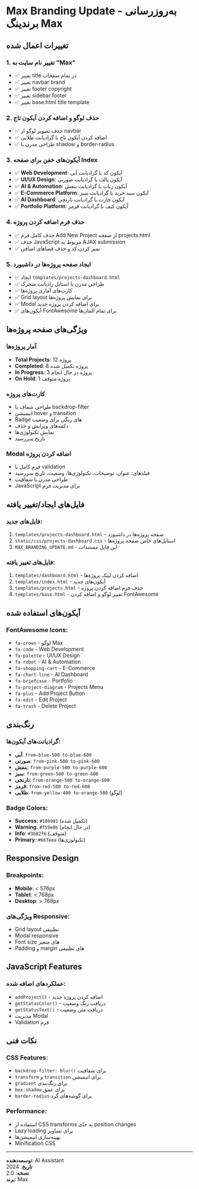 # Max Branding Update - به‌روزرسانی برندینگ Max

## تغییرات اعمال شده

### 1. تغییر نام سایت به "Max"
- ✅ تغییر title در تمام صفحات
- ✅ تغییر navbar brand
- ✅ تغییر footer copyright
- ✅ تغییر sidebar footer
- ✅ تغییر base.html title template

### 2. حذف لوگو و اضافه کردن آیکون تاج
- ✅ حذف تصویر لوگو از navbar
- ✅ اضافه کردن آیکون تاج با گرادیانت طلایی
- ✅ طراحی مدرن با shadow و border-radius

### 3. آیکون‌های خفن برای صفحه Index
- ✅ **Web Development**: آیکون کد با گرادیانت آبی
- ✅ **UI/UX Design**: آیکون پالت با گرادیانت صورتی  
- ✅ **AI & Automation**: آیکون ربات با گرادیانت بنفش
- ✅ **E-Commerce Platform**: آیکون سبد خرید با گرادیانت سبز
- ✅ **AI Dashboard**: آیکون چارت با گرادیانت نارنجی
- ✅ **Portfolio Platform**: آیکون کیف با گرادیانت قرمز

### 4. حذف فرم اضافه کردن پروژه
- ✅ حذف کامل فرم Add New Project از صفحه projects.html
- ✅ حذف JavaScript مربوط به AJAX submission
- ✅ تمیز کردن کد و حذف فضاهای اضافی

### 5. ایجاد صفحه پروژه‌ها در داشبورد
- ✅ ایجاد `templates/projects-dashboard.html`
- ✅ طراحی مدرن با استایل رادیانت متحرک
- ✅ کارت‌های آماری پروژه‌ها
- ✅ Grid layout برای نمایش پروژه‌ها
- ✅ Modal برای اضافه کردن پروژه جدید
- ✅ آیکون‌های FontAwesome برای تمام المان‌ها

## ویژگی‌های صفحه پروژه‌ها

### آمار پروژه‌ها
- **Total Projects**: 12 پروژه
- **Completed**: 8 پروژه تکمیل شده
- **In Progress**: 3 پروژه در حال انجام
- **On Hold**: 1 پروژه متوقف

### کارت‌های پروژه
- طراحی شفاف با backdrop-filter
- انیمیشن hover و transition
- Badge های رنگی برای وضعیت
- دکمه‌های ویرایش و حذف
- نمایش تکنولوژی‌ها
- تاریخ سررسید

### Modal اضافه کردن پروژه
- فرم کامل با validation
- فیلدهای: عنوان، توضیحات، تکنولوژی‌ها، وضعیت، تاریخ سررسید
- طراحی مدرن با شفافیت
- JavaScript برای مدیریت فرم

## فایل‌های ایجاد/تغییر یافته

### فایل‌های جدید:
1. `templates/projects-dashboard.html` - صفحه پروژه‌ها در داشبورد
2. `static/css/projects-dashboard.css` - استایل‌های خاص صفحه پروژه‌ها
3. `MAX_BRANDING_UPDATE.md` - این فایل مستندات

### فایل‌های تغییر یافته:
1. `templates/dashboard.html` - اضافه کردن لینک پروژه‌ها
2. `templates/index.html` - آیکون‌های جدید
3. `templates/projects.html` - حذف فرم اضافه کردن پروژه
4. `templates/base.html` - تغییر لوگو و اضافه کردن FontAwesome

## آیکون‌های استفاده شده

### FontAwesome Icons:
- `fa-crown` - لوگو Max
- `fa-code` - Web Development
- `fa-palette` - UI/UX Design
- `fa-robot` - AI & Automation
- `fa-shopping-cart` - E-Commerce
- `fa-chart-line` - AI Dashboard
- `fa-briefcase` - Portfolio
- `fa-project-diagram` - Projects Menu
- `fa-plus` - Add Project Button
- `fa-edit` - Edit Project
- `fa-trash` - Delete Project

## رنگ‌بندی

### گرادیانت‌های آیکون‌ها:
- **آبی**: `from-blue-500 to-blue-600`
- **صورتی**: `from-pink-500 to-pink-600`
- **بنفش**: `from-purple-500 to-purple-600`
- **سبز**: `from-green-500 to-green-600`
- **نارنجی**: `from-orange-500 to-orange-600`
- **قرمز**: `from-red-500 to-red-600`
- **طلایی**: `from-yellow-400 to-orange-500` (لوگو)

### Badge Colors:
- **Success**: `#10b981` (تکمیل شده)
- **Warning**: `#f59e0b` (در حال انجام)
- **Info**: `#3b82f6` (متوقف)
- **Primary**: `#667eea` (تکنولوژی‌ها)

## Responsive Design

### Breakpoints:
- **Mobile**: < 576px
- **Tablet**: < 768px
- **Desktop**: > 768px

### ویژگی‌های Responsive:
- Grid layout تطبیقی
- Modal responsive
- Font size های متغیر
- Padding و margin های تطبیقی

## JavaScript Features

### عملکردهای اضافه شده:
- `addProject()` - اضافه کردن پروژه جدید
- `getStatusColor()` - دریافت رنگ وضعیت
- `getStatusText()` - دریافت متن وضعیت
- مدیریت Modal
- Validation فرم

## نکات فنی

### CSS Features:
- `backdrop-filter: blur()` برای شفافیت
- `transform` و `transition` برای انیمیشن
- `gradient` برای رنگ‌بندی
- `box-shadow` برای عمق
- `border-radius` برای گوشه‌های گرد

### Performance:
- استفاده از CSS transforms به جای position changes
- Lazy loading برای تصاویر
- بهینه‌سازی انیمیشن‌ها
- Minification CSS

---

**توسعه‌دهنده**: AI Assistant  
**تاریخ**: 2024  
**نسخه**: 2.0  
**برند**: Max

